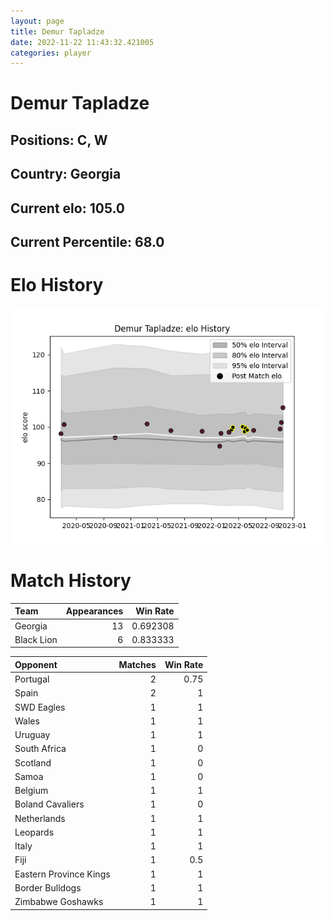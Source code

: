 ```yaml
---  
layout: page  
title: Demur Tapladze  
date: 2022-11-22 11:43:32.421005  
categories: player  
---
```

# Demur Tapladze

## Positions: C, W

## Country: Georgia

## Current elo: 105.0

## Current Percentile: 68.0

# Elo History


![elo history](history_DemurTapladze.png)
# Match History


| Team       |   Appearances |   Win Rate |
|:-----------|--------------:|-----------:|
| Georgia    |            13 |   0.692308 |
| Black Lion |             6 |   0.833333 |

| Opponent               |   Matches |   Win Rate |
|:-----------------------|----------:|-----------:|
| Portugal               |         2 |       0.75 |
| Spain                  |         2 |       1    |
| SWD Eagles             |         1 |       1    |
| Wales                  |         1 |       1    |
| Uruguay                |         1 |       1    |
| South Africa           |         1 |       0    |
| Scotland               |         1 |       0    |
| Samoa                  |         1 |       0    |
| Belgium                |         1 |       1    |
| Boland Cavaliers       |         1 |       0    |
| Netherlands            |         1 |       1    |
| Leopards               |         1 |       1    |
| Italy                  |         1 |       1    |
| Fiji                   |         1 |       0.5  |
| Eastern Province Kings |         1 |       1    |
| Border Bulldogs        |         1 |       1    |
| Zimbabwe Goshawks      |         1 |       1    |